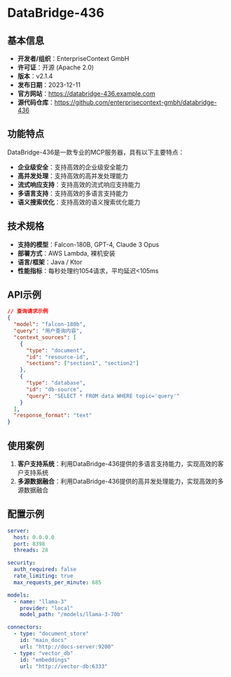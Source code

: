 # DataBridge-436

## 基本信息

- **开发者/组织**：EnterpriseContext GmbH
- **许可证**：开源 (Apache 2.0)
- **版本**：v2.1.4
- **发布日期**：2023-12-11
- **官方网站**：https://databridge-436.example.com
- **源代码仓库**：https://github.com/enterprisecontext-gmbh/databridge-436

## 功能特点

DataBridge-436是一款专业的MCP服务器，具有以下主要特点：

- **企业级安全**：支持高效的企业级安全能力
- **高并发处理**：支持高效的高并发处理能力
- **流式响应支持**：支持高效的流式响应支持能力
- **多语言支持**：支持高效的多语言支持能力
- **语义搜索优化**：支持高效的语义搜索优化能力


## 技术规格

- **支持的模型**：Falcon-180B, GPT-4, Claude 3 Opus
- **部署方式**：AWS Lambda, 裸机安装
- **语言/框架**：Java / Ktor
- **性能指标**：每秒处理约1054请求，平均延迟<105ms

## API示例

```json
// 查询请求示例
{
  "model": "falcon-180b",
  "query": "用户查询内容",
  "context_sources": [
    {
      "type": "document",
      "id": "resource-id",
      "sections": ["section1", "section2"]
    },
    {
      "type": "database",
      "id": "db-source",
      "query": "SELECT * FROM data WHERE topic='query'"
    }
  ],
  "response_format": "text"
}
```

## 使用案例

1. **客户支持系统**：利用DataBridge-436提供的多语言支持能力，实现高效的客户支持系统
2. **多源数据融合**：利用DataBridge-436提供的高并发处理能力，实现高效的多源数据融合


## 配置示例

```yaml
server:
  host: 0.0.0.0
  port: 8398
  threads: 28

security:
  auth_required: false
  rate_limiting: true
  max_requests_per_minute: 685

models:
  - name: "llama-3"
    provider: "local"
    model_path: "/models/llama-3-70b"

connectors:
  - type: "document_store"
    id: "main_docs"
    url: "http://docs-server:9200"
  - type: "vector_db"
    id: "embeddings"
    url: "http://vector-db:6333"
```